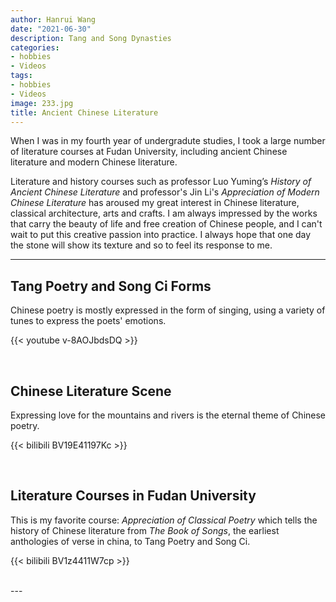 ```yaml
---
author: Hanrui Wang
date: "2021-06-30"
description: Tang and Song Dynasties
categories:
- hobbies
- Videos
tags:
- hobbies
- Videos
image: 233.jpg
title: Ancient Chinese Literature
---
```


When I was in my fourth year of undergradute studies, I took a large number of literature courses at Fudan University, including ancient Chinese literature and modern Chinese literature.

Literature and history courses such as professor Luo Yuming’s *History of Ancient Chinese Literature* and professor's Jin Li's *Appreciation of Modern Chinese Literature* has aroused my great interest in Chinese literature, classical architecture, arts and crafts. I am always impressed by the works that carry the beauty of life and free creation of Chinese people, and I can't wait to put this creative passion into practice. I always hope that one day the stone will show its texture and so to feel its response to me.


<!--more-->
---
## Tang Poetry and Song Ci Forms

Chinese poetry is mostly expressed in the form of singing, using a variety of tunes to express the poets' emotions.

{{< youtube v-8AOJbdsDQ >}}


<br>

## Chinese Literature Scene

Expressing love for the mountains and rivers is the eternal theme of Chinese poetry.

{{< bilibili BV19E41197Kc >}}

<br>

## Literature Courses in Fudan University

This is my favorite course: *Appreciation of Classical Poetry* which tells the history of Chinese literature from *The Book of Songs*, the earliest anthologies of verse in china, to Tang Poetry and Song Ci.

{{< bilibili BV1z4411W7cp >}}

<br>
---


